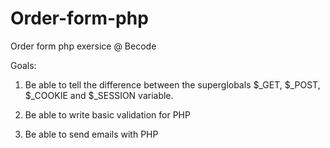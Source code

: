 # Order-form-php
Order form php exersice @ Becode

Goals: 

1. Be able to tell the difference between the superglobals $_GET, $_POST, $_COOKIE and $_SESSION variable.

2. Be able to write basic validation for PHP

3. Be able to send emails with PHP



